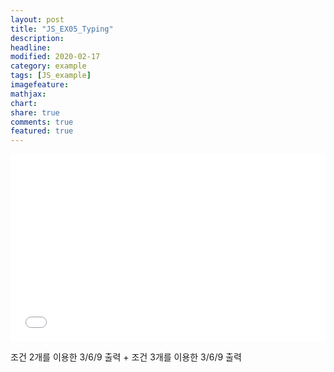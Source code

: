 ```yaml
---
layout: post
title: "JS_EX05_Typing"
description:
headline:
modified: 2020-02-17
category: example
tags: [JS_example]
imagefeature:
mathjax:
chart:
share: true
comments: true
featured: true
---
```


<div class="code">
<iframe width="100%" height="300" src="//jsfiddle.net/lsh58/9ztmj0cq/51/embedded/html,result/dark/" allowfullscreen="allowfullscreen" allowpaymentrequest frameborder="0"></iframe>
</div>

조건 2개를 이용한 3/6/9 출력
+
조건 3개를 이용한 3/6/9 출력

